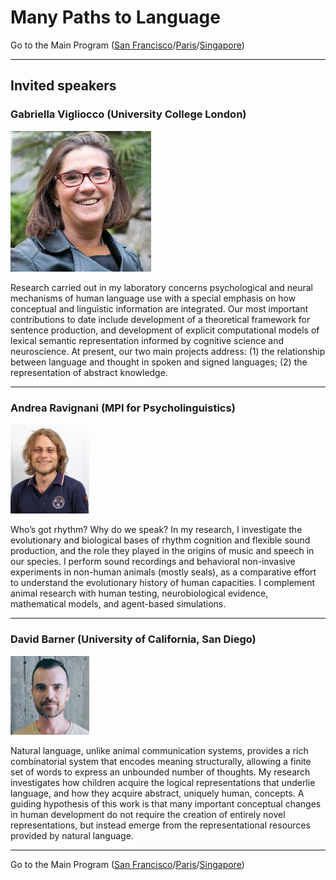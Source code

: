 # Many Paths to Language

Go to the Main Program ([San Francisco](../MPaL_handbook_SF.md)/[Paris](../MPaL_handbook_Paris.md)/[Singapore](../MPaL_handbook_Singapore.md))

---

## Invited speakers

### Gabriella Vigliocco (University College London)

<img src="./vigliocco.png">

Research carried out in my laboratory concerns psychological and neural mechanisms of human language use with a special emphasis on how conceptual and linguistic information are integrated. Our most important contributions to date include development of a theoretical framework for sentence production, and development of explicit computational models of lexical semantic representation informed by cognitive science and neuroscience. At present, our two main projects address: (1) the relationship between language and thought in spoken and signed languages; (2) the representation of abstract knowledge.

---

### Andrea Ravignani (MPI for Psycholinguistics)

<img src="./ravignani1.png" width="25%">

Who’s got rhythm? Why do we speak? In my research, I investigate the evolutionary and biological bases of rhythm cognition and flexible sound production, and the role they played in the origins of music and speech in our species. I perform sound recordings and behavioral non-invasive experiments in non-human animals (mostly seals), as a comparative effort to understand the evolutionary history of human capacities. I complement animal research with human testing, neurobiological evidence, mathematical models, and agent-based simulations.

---

### David Barner (University of California, San Diego)

<img src="./barner.png" width="25%">

Natural language, unlike animal communication systems, provides a rich combinatorial system that encodes meaning structurally, allowing a finite set of words to express an unbounded number of thoughts. My research investigates how children acquire the logical representations that underlie language, and how they acquire abstract, uniquely human, concepts. A guiding hypothesis of this work is that many important conceptual changes in human development do not require the creation of entirely novel representations, but instead emerge from the representational resources provided by natural language.

---

Go to the Main Program ([San Francisco](../MPaL_handbook_SF.md)/[Paris](../MPaL_handbook_Paris.md)/[Singapore](../MPaL_handbook_Singapore.md))
